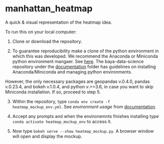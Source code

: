 # manhattan_heatmap
A quick & visual representation of the heatmap idea. 

To run this on your local computer:

1. Clone or download the repository.

2. To guarantee reproducibility make a clone of the python environment in which this was developed. We recommend the Anaconda or Miniconda python environment mangaer. See [here](https://docs.conda.io/projects/continuumio-conda/en/latest/user-guide/install/macos.html). The baya-data-science repository under the [documentation](https://github.com/baya-network/baya-data-science/tree/master/documentation) folder has guidelines on installing Anaconda/Miniconda and managing python environments.
  
  However, the only necessary packages are geopandas v.0.4.0, pandas v.0.23.4, and bokeh v.1.0.4, and python v.>=3.6, in case you want to skip Miniconda installation. If so, proceed to step 5.

3. Within the repository, type ```conda env create -f heatmap_mockup_env.yml```. See _environment usage_ from [documentation](https://github.com/baya-network/baya-data-science/tree/master/documentation).

4. Accept any prompts and when the environemnts finishes installing type ``` conda activate heatmap_mockup_env``` to access it.

5. Now type ```bokeh serve --show heatmap_mockup.py```. A browser window will open and display the mockup.


